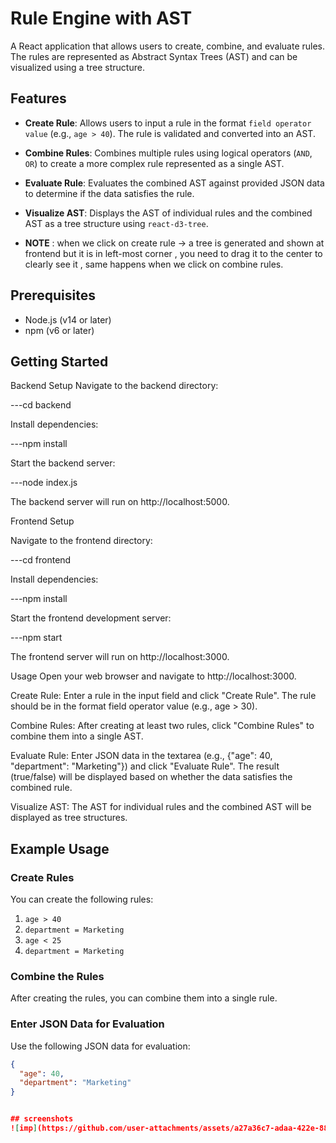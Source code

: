 # Rule Engine with AST 

A React application that allows users to create, combine, and evaluate rules. The rules are represented as Abstract Syntax Trees (AST) and can be visualized using a tree structure.

## Features

- **Create Rule**: Allows users to input a rule in the format `field operator value` (e.g., `age > 40`). The rule is validated and converted into an AST.
- **Combine Rules**: Combines multiple rules using logical operators (`AND`, `OR`) to create a more complex rule represented as a single AST.
- **Evaluate Rule**: Evaluates the combined AST against provided JSON data to determine if the data satisfies the rule.
- **Visualize AST**: Displays the AST of individual rules and the combined AST as a tree structure using `react-d3-tree`.

- **NOTE** : when we click on create rule -> a tree is generated and shown at frontend but it is in left-most corner , you need to drag it to the center to clearly see it , same happens when we click on combine rules.

## Prerequisites

- Node.js (v14 or later)
- npm (v6 or later)

## Getting Started

Backend Setup
Navigate to the backend directory:

---cd backend



Install dependencies:

---npm install



Start the backend server:

---node index.js

The backend server will run on http://localhost:5000.





Frontend Setup

Navigate to the frontend directory:

---cd frontend

Install dependencies:

---npm install


Start the frontend development server:

---npm start


The frontend server will run on http://localhost:3000.





Usage
Open your web browser and navigate to http://localhost:3000.

Create Rule: Enter a rule in the input field and click "Create Rule". The rule should be in the format field operator value (e.g., age > 30).

Combine Rules: After creating at least two rules, click "Combine Rules" to combine them into a single AST.

Evaluate Rule: Enter JSON data in the textarea (e.g., {"age": 40, "department": "Marketing"}) and click "Evaluate Rule". The result (true/false) will be displayed based on whether the data satisfies the combined rule.

Visualize AST: The AST for individual rules and the combined AST will be displayed as tree structures.
## Example Usage

### Create Rules

You can create the following rules:

1. `age > 40`
2. `department = Marketing`
3. `age < 25`
4. `department = Marketing`

### Combine the Rules

After creating the rules, you can combine them into a single rule.

### Enter JSON Data for Evaluation

Use the following JSON data for evaluation:

```json
{
  "age": 40,
  "department": "Marketing"
}


## screenshots
![imp](https://github.com/user-attachments/assets/a27a36c7-adaa-422e-8803-e1c8ca530f3f)

